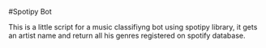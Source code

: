 #Spotipy Bot

This is a little script for a music classifiyng bot using spotipy library, it gets an artist name and return all his genres registered on spotify database.
